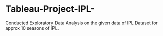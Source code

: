 # Tableau-Project-IPL-
Conducted Exploratory Data Analysis on the given data of IPL Dataset for approx 10 seasons of IPL.
